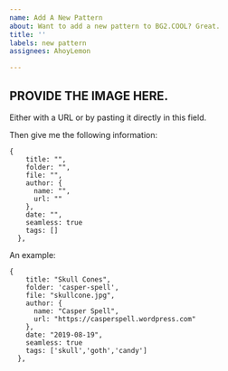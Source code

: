 ```yaml
---
name: Add A New Pattern
about: Want to add a new pattern to BG2.COOL? Great.
title: ''
labels: new pattern
assignees: AhoyLemon

---
```


## PROVIDE THE IMAGE HERE.

Either with a URL or by pasting it directly in this field.

Then give me the following information:

```
{
    title: "",                                      
    folder: "",
    file: "",
    author: {
      name: "",
      url: ""
    },
    date: "",
    seamless: true
    tags: []
  },
```


An example:
```
{
    title: "Skull Cones",
    folder: 'casper-spell',
    file: "skullcone.jpg",
    author: {
      name: "Casper Spell",
      url: "https://casperspell.wordpress.com"
    },
    date: "2019-08-19",
    seamless: true
    tags: ['skull','goth','candy']
  },
```
